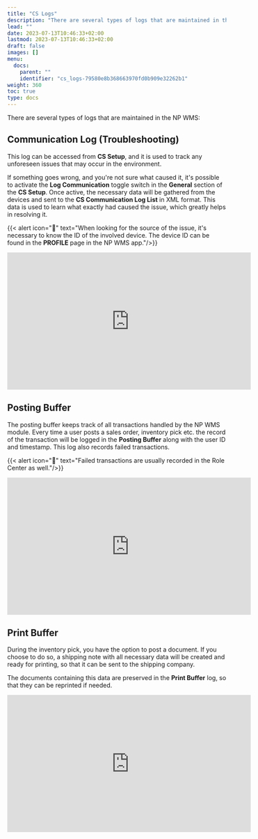 ```yaml
---
title: "CS Logs"
description: "There are several types of logs that are maintained in the NP WMS. Learn more in this article."
lead: ""
date: 2023-07-13T10:46:33+02:00
lastmod: 2023-07-13T10:46:33+02:00
draft: false
images: []
menu:
  docs:
    parent: ""
    identifier: "cs_logs-79580e8b368663970fd0b909e32262b1"
weight: 360
toc: true
type: docs
---
```


There are several types of logs that are maintained in the NP WMS:

## Communication Log (Troubleshooting)

This log can be accessed from **CS Setup**, and it is used to track any unforeseen issues that may occur in the environment. 

If something goes wrong, and you're not sure what caused it, it's possible to activate the **Log Communication** toggle switch in the **General** section of the **CS Setup**. Once active, the necessary data will be gathered from the devices and sent to the **CS Communication Log List** in XML format. This data is used to learn what exactly had caused the issue, which greatly helps in resolving it. 

  {{< alert icon="📝" text="When looking for the source of the issue, it's necessary to know the ID of the involved device. The device ID can be found in the <b>PROFILE</b> page in the NP WMS app."/>}}

<iframe width="560" height="315" src="https://www.youtube.com/embed/y7dvMQfFIX4" title="YouTube video player" frameborder="0" allow="accelerometer; autoplay; clipboard-write; encrypted-media; gyroscope; picture-in-picture; web-share" allowfullscreen></iframe>

## Posting Buffer

The posting buffer keeps track of all transactions handled by the NP WMS module. Every time a user posts a sales order, inventory pick etc. the record of the transaction will be logged in the **Posting Buffer** along with the user ID and timestamp. This log also records failed transactions. 

  {{< alert icon="📝" text="Failed transactions are usually recorded in the Role Center as well."/>}}

<iframe width="560" height="315" src="https://www.youtube.com/embed/n65bodoD-fA" title="YouTube video player" frameborder="0" allow="accelerometer; autoplay; clipboard-write; encrypted-media; gyroscope; picture-in-picture; web-share" allowfullscreen></iframe>

## Print Buffer 

During the inventory pick, you have the option to post a document. If you choose to do so, a shipping note with all necessary data will be created and ready for printing, so that it can be sent to the shipping company. 

The documents containing this data are preserved in the **Print Buffer** log, so that they can be reprinted if needed. 

<iframe width="560" height="315" src="https://www.youtube.com/embed/1Bq4jv8hAGo" title="YouTube video player" frameborder="0" allow="accelerometer; autoplay; clipboard-write; encrypted-media; gyroscope; picture-in-picture; web-share" allowfullscreen></iframe>
